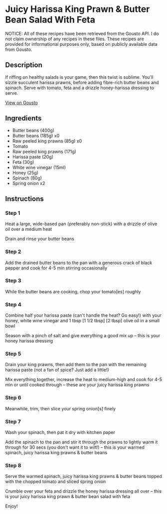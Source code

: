 # Juicy Harissa King Prawn & Butter Bean Salad With Feta

NOTICE: All of these recipes have been retrieved from the Gousto API. I do not claim ownership of any recipes in these files. These recipes are provided for informational purposes only, based on publicly available data from Gousto.

## Description

If riffing on healthy salads is your game, then this twist is sublime. You'll sizzle succulent harissa prawns, before adding fibre-rich butter beans and spinach. Serve with tomato, feta and a drizzle honey-harissa dressing to serve. 

[View on Gousto](https://www.gousto.co.uk/recipes/cookbook/juicy-harissa-prawn-butter-bean-salad)

## Ingredients

- Butter beans (400g)
- Butter beans (185g) x0
- Raw peeled king prawns (85g) x0
- Tomato
- Raw peeled king prawns (171g)
- Harissa paste (20g)
- Feta (30g)
- White wine vinegar (15ml)
- Honey (25g)
- Spinach (80g)
- Spring onion x2

## Instructions


### Step 1

Heat a large, wide-based pan (preferably non-stick) with a drizzle of olive oil over a medium heat

Drain and rinse your butter beans


### Step 2

Add the drained butter beans to the pan with a generous crack of black pepper and cook for 4-5 min stirring occasionally


### Step 3

While the butter beans are cooking, chop your tomato[es] roughly


### Step 4

Combine half your harissa paste (can't handle the heat? Go easy!) with your honey, white wine vinegar and 1 tbsp <span class="text-purple">[1 1/2 tbsp]</span> <span class="text-danger">[2 tbsp]</span> olive oil in a small bowl

Season with a pinch of salt and give everything a good mix up – this is your honey harissa dressing


### Step 5

Drain your king prawns, then add them to the pan with the remaining harissa paste (not a fan of spice? Just add a little!)

Mix everything together, increase the heat to medium-high and cook for 4-5 min or until cooked through – these are your juicy harissa king prawns


### Step 6

Meanwhile, trim, then slice your spring onion[s]<span class="text-danger"> </span>finely


### Step 7

Wash your spinach, then pat it dry with kitchen paper

Add the spinach to the pan and stir it through the prawns to lightly warm it through for 30 secs (you don't want it to wilt!) – this is your warmed spinach, juicy harissa king prawns & butter beans

### Step 8

Serve the warmed spinach, juicy harissa king prawns & butter beans topped with the chopped tomato and sliced spring onion

Crumble over your feta and drizzle the honey harissa dressing all over – this is your juicy harissa king prawn & butter bean salad with feta

Enjoy!


